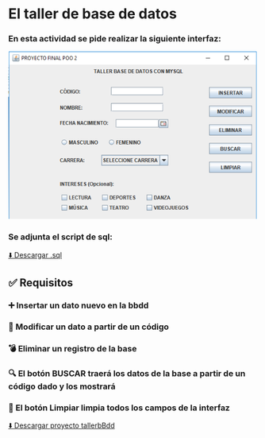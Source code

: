 # El taller de base de datos

### En esta actividad se pide realizar la siguiente interfaz:

![Ejercicio_Swing con bbdd.png](https://github.com/Benemerito86/2doDAM/blob/1f9a5336ab530a077b9f9b44b006613e24cc569e/desarrollo_de_interfaces/taller_de_base_de_datos/Ejercicio_Swing%20con%20bbdd.png)


### Se adjunta el script de sql:

[⬇️ Descargar .sql](https://github.com/Benemerito86/2doDAM/blob/1f9a5336ab530a077b9f9b44b006613e24cc569e/desarrollo_de_interfaces/taller_de_base_de_datos/script.sql)



## ✅ Requisitos

### ➕ Insertar un dato nuevo en la bbdd

### 📝 Modificar un dato a partir de un código

### 💣 Eliminar un registro de la base

### 🔍 El botón BUSCAR traerá los datos de la base a partir de un código dado y los mostrará

### 🚿 El botón Limpiar limpia todos los campos de la interfaz



[⬇️ Descargar proyecto tallerbBdd](https://github.com/Benemerito86/2doDAM/blob/a14cf3b2068c2798c891a6a52c57cf6a1d579175/desarrollo_de_interfaces/taller_de_base_de_datos/tallerbBdd.zip)
